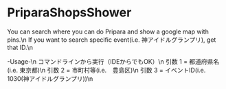 # PriparaShopsShower
You can search where you can do Pripara and show a google map with pins.\n
If you want to search specific event(i.e. 神アイドルグランプリ), get that ID.\n

-Usage-\n
コマンドラインから実行（IDEからでもOK）\n
引数 1 = 都道府県名(i.e. 東京都)\n
引数 2 = 市町村等(i.e.　豊島区)\n
引数 3 = イベントID(i.e. 1030(神アイドルグランプリ))\n
